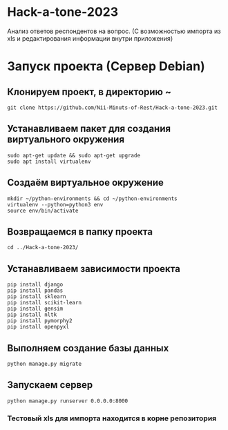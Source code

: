 # Hack-a-tone-2023
Анализ ответов респондентов на вопрос. (С возможностью импорта из xls и редактирования информации внутри приложения)

# Запуск проекта (Сервер Debian)

## Клонируем проект, в директорию ~

    git clone https://github.com/Nii-Minuts-of-Rest/Hack-a-tone-2023.git

## Устанавливаем пакет для создания виртуального окружения

    sudo apt-get update && sudo apt-get upgrade
    sudo apt install virtualenv

## Создаём виртуальное окружение

    mkdir ~/python-environments && cd ~/python-environments
    virtualenv --python=python3 env
    source env/bin/activate

## Возвращаемся в папку проекта

    cd ../Hack-a-tone-2023/

## Устанавливаем зависимости проекта

    pip install django
    pip install pandas
    pip install sklearn
    pip install scikit-learn
    pip install gensim
    pip install nltk
    pip install pymorphy2
    pip install openpyxl

## Выполняем создание базы данных

    python manage.py migrate

## Запускаем сервер

    python manage.py runserver 0.0.0.0:8000

### Тестовый xls для импорта находится в корне репозитория

